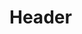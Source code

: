 <!-- TITLE: Spell: Spirit Of Xar -->
<!-- SUBTITLE: Form a bond with the Spirit of Xar with your animal companion, which lashes forth as your companion attacks to deal fiery damage. -->

# Header